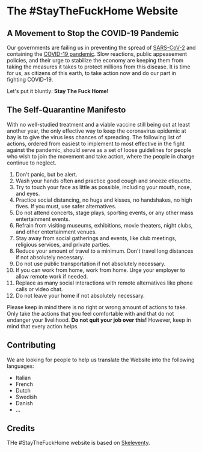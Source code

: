 # The #StayTheFuckHome Website

## A Movement to Stop the COVID-19 Pandemic

Our governments are failing us in preventing the spread of [SARS-CoV-2](https://en.wikipedia.org/wiki/Severe_acute_respiratory_syndrome_coronavirus_2) and containing the [COVID-19 pandemic](https://en.wikipedia.org/wiki/Coronavirus_disease_2019). Slow reactions, public appeasement policies, and their urge to stabilize the economy are keeping them from taking the measures it takes to protect millions from this disease. It is time for us, as citizens of this earth, to take action now and do our part in fighting COVID-19.  

Let's put it bluntly: **Stay The Fuck Home!**

## The Self-Quarantine Manifesto

With no well-studied treatment and a viable vaccine still being out at least another year, the only effective way to keep the coronavirus epidemic at bay is to give the virus less chances of spreading. The following list of actions, ordered from easiest to implement to most effective in the fight against the pandemic, should serve as a set of loose guidelines for people who wish to join the movement and take action, where the people in charge continue to neglect.

1.  Don't panic, but be alert.
2.  Wash your hands often and practice good cough and sneeze etiquette.
3.  Try to touch your face as little as possible, including your mouth, nose, and eyes.
4.  Practice social distancing, no hugs and kisses, no handshakes, no high fives. If you must, use safer alternatives.
5.  Do not attend concerts, stage plays, sporting events, or any other mass entertainment events.
6.  Refrain from visiting museums, exhibitions, movie theaters, night clubs, and other entertainment venues.
7.  Stay away from social gatherings and events, like club meetings, religious services, and private parties.
8.  Reduce your amount of travel to a minimum. Don't travel long distances if not absolutely necessary.
9.  Do not use public transportation if not absolutely necessary.
10.  If you can work from home, work from home. Urge your employer to allow remote work if needed.
11.  Replace as many social interactions with remote alternatives like phone calls or video chat.
12.  Do not leave your home if not absolutely necessary.

Please keep in mind there is no right or wrong amount of actions to take. Only take the actions that you feel comfortable with and that do not endanger your livelihood. **Do not quit your job over this!** However, keep in mind that every action helps.

## Contributing

We are looking for people to help us translate the Website into the following languages:

* Italian
* French
* Dutch
* Swedish
* Danish
* ...

## Credits

THe #StayTheFuckHome website is based on [Skeleventy](https://github.com/josephdyer/skeleventy).